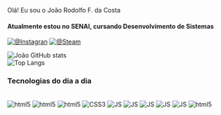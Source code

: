 Olá! Eu sou o João Rodolfo F. da Costa 
#### Atualmente estou no SENAI, cursando Desenvolvimento de Sistemas

[![@Instagran](https://img.shields.io/badge/Instagram-E4405F?style=for-the-badge&logo=instagram&logoColor=white)](https://www.instagram.com/joaorodolfo16/)
[![@Steam](https://img.shields.io/badge/Steam-000000?style=for-the-badge&logo=steam&logoColor=white
)](https://steamcommunity.com/id/XONES01)

![João GitHub stats](https://github-readme-stats.vercel.app/api?username=JoaoFCosta&show_icons=true&theme=dracula&hide_border=true)<br>
![Top Langs](https://github-readme-stats.vercel.app/api/top-langs/?username=JoaoFCosta&layout=compact&theme=dracula&hide_border=true)

### Tecnologias do dia a dia
<div style="display: inline_block"><br>
  <img align="center" alt="html5" src="https://img.shields.io/badge/Visual%20Studio%20Code-0078d7.svg?style=for-the-badge&logo=visual-studio-code&logoColor=white">
  <img align="center" alt="html5" src="https://img.shields.io/badge/Visual%20Studio-5C2D91.svg?style=for-the-badge&logo=visual-studio&logoColor=white">
  <img align="center" alt="html5" src="https://img.shields.io/badge/HTML5-E34F26?style=for-the-badge&logo=html5&logoColor=white">
  <img align="center" alt="CSS3" src="https://img.shields.io/badge/CSS3-1572B6?style=for-the-badge&logo=css3&logoColor=white">
  <img align="center" alt="JS" src="https://img.shields.io/badge/JavaScript-F7DF1E?style=for-the-badge&logo=javascript&logoColor=black">
  <img align="center" alt="JS" src="https://img.shields.io/badge/figma-%23F24E1E.svg?style=for-the-badge&logo=figma&logoColor=white">
  <img align="center" alt="JS" src="https://img.shields.io/badge/c%23-%23239120.svg?style=for-the-badge&logo=csharp&logoColor=white">
  <img align="center" alt="JS" src="https://img.shields.io/badge/Canva-%2300C4CC.svg?style=for-the-badge&logo=Canva&logoColor=white">
  <img align="center" alt="JS" src="https://img.shields.io/badge/azure-%230072C6.svg?style=for-the-badge&logo=microsoftazure&logoColor=white">
  <img align="center" alt="html5" src="https://img.shields.io/badge/Microsoft%20SQL%20Server-CC2927?style=for-the-badge&logo=microsoft%20sql%20server&logoColor=white">
</div>

